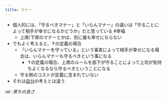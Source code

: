 ```yaml
---
title: マナー
---
```


* 個人的には、「守るべきマナー」と「いらんマナー」の違いは「守ることによって相手が幸せになるかどうか」だと思っている #幸福
  * 上席/下席のマナーとかは、別に誰も幸せにならない
* でもよく考えると、↑の定義の場合
  * 「いらんマナーを守っている」という事実によって相手が幸せになる場合は、いらんマナーも守るべきという事になる
    * ↑の定義の場合、上席のルールを部下が守ることによって上司が気持ちよくなるなら守るべきということになる
  * 守る側のコストが定義に含まれていない
* それは[自分](%E8%87%AA%E5%88%86.md)の考えとは違う

rel :*育ちの良さ*
